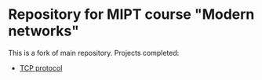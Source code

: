 # Repository for MIPT course "Modern networks"

This is a fork of main repository. Projects completed:
- [TCP protocol](/hw/1_tcp/)
